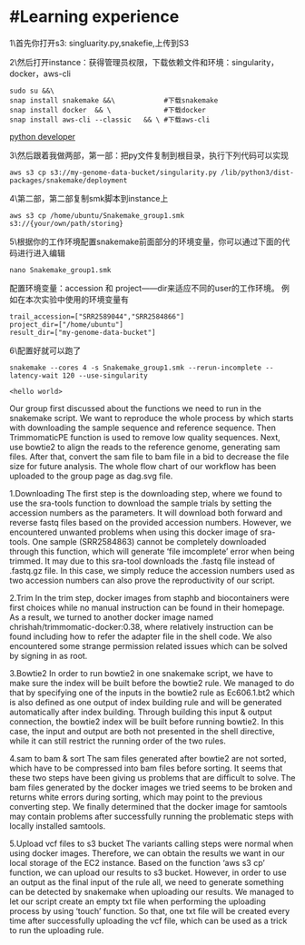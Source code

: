 #Learning experience
=

1\首先你打开s3: singluarity.py,snakefie,上传到S3


2\然后打开instance：获得管理员权限，下载依赖文件和环境：singularity，docker，aws-cli

```
sudo su &&\
snap install snakemake &&\            #下载snakemake
snap install docker  && \             #下载docker
snap install aws-cli --classic   && \ #下载aws-cli
```



[python developer](https://github.com/bilke/snakemake/commit/704e38a44e2e5e54af6af66090e0140b0d2ad075#diff-80031b2d8f48ac13272fca9b904be01b585b2e2764fe88d8e932790d241016bfR176-R185)






3\然后跟着我做两部，第一部：把py文件复制到根目录，执行下列代码可以实现

```
aws s3 cp s3://my-genome-data-bucket/singularity.py /lib/python3/dist-packages/snakemake/deployment
```
4\第二部，第二部复制smk脚本到instance上

```
aws s3 cp /home/ubuntu/Snakemake_group1.smk s3://{your/own/path/storing}
```

5\根据你的工作环境配置snakemake前面部分的环境变量，你可以通过下面的代码进行进入编辑

```
nano Snakemake_group1.smk
```

配置环境变量：accession 和 project——dir来适应不同的user的工作环境。 例如在本次实验中使用的环境变量有
```
trail_accession=["SRR2589044","SRR2584866"]
project_dir=["/home/ubuntu"]
result_dir=["my-genome-data-bucket"]
```

6\配置好就可以跑了

```
snakemake --cores 4 -s Snakemake_group1.smk --rerun-incomplete --latency-wait 120 --use-singularity
```


`<hello world>`

Our group first discussed about the functions we need to run in the snakemake script. We want to reproduce the whole process by which starts with downloading the sample sequence and reference sequence. Then TrimmomaticPE function is used to remove low quality sequences. Next, use bowtie2 to align the reads to the reference genome, generating sam files. After that, convert the sam file to bam file in a bid to decrease the file size for future analysis. The whole flow chart of our workflow has been uploaded to the group page as dag.svg file. 

1.Downloading
The first step is the downloading step, where we found to use the sra-tools function to download the sample trials by setting the accession numbers as the parameters. It will download both forward and reverse fastq files based on the provided accession numbers. However, we encountered unwanted problems when using this docker image of sra-tools. One sample (SRR2584863) cannot be completely downloaded through this function, which will generate ‘file imcomplete’ error when being trimmed. It may due to this sra-tool downloads the .fastq file instead of .fastq.gz file. In this case, we simply reduce the accession numbers used as two accession numbers can also prove the reproductivity of our script.

2.Trim
In the trim step, docker images from staphb and biocontainers were first choices while no manual instruction can be found in their homepage. As a result, we turned to another docker image named chrishah/trimmomatic-docker:0.38, where relatively instruction can be found including how to refer the adapter file in the shell code. We also encountered some strange permission related issues which can be solved by signing in as root.

3.Bowtie2
In order to run bowtie2 in one snakemake script, we have to make sure the index will be built before the bowtie2 rule. We managed to do that by specifying one of the inputs in the bowtie2 rule as Ec606.1.bt2 which is also defined as one output of index building rule and will be generated automatically after index building. Through building this input & output connection, the bowtie2 index will be built before running bowtie2. In this case, the input and output are both not presented in the shell directive, while it can still restrict the running order of the two rules.

4.sam to bam & sort
The sam files generated after bowtie2 are not sorted, which have to be compressed into bam files before sorting. It seems that these two steps have been giving us problems that are difficult to solve. The bam files generated by the docker images we tried seems to be broken and returns white errors during sorting, which may point to the previous converting step. We finally determined that the docker image for samtools may contain problems after successfully running the problematic steps with locally installed samtools.

5.Upload vcf files to s3 bucket
The variants calling steps were normal when using docker images. Therefore, we can obtain the results we want in our local storage of the EC2 instance. Based on the function ‘aws s3 cp’ function, we can upload our results to s3 bucket. However, in order to use an output as the final input of the rule all, we need to generate something can be detected by snakemake when uploading our results. We managed to let our script create an empty txt file when performing the uploading process by using ‘touch’ function. So that, one txt file will be created every time after successfully uploading the vcf file, which can be used as a trick to run the uploading rule.
